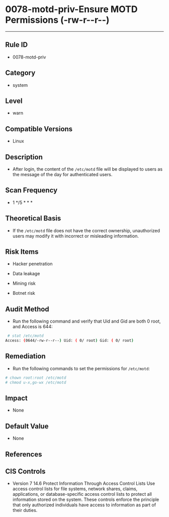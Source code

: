 # 0078-motd-priv-Ensure MOTD Permissions (-rw-r--r--)
---

## Rule ID

- 0078-motd-priv


## Category

- system


## Level

- warn


## Compatible Versions


- Linux




## Description


- After login, the content of the `/etc/motd` file will be displayed to users as the message of the day for authenticated users.



## Scan Frequency
- 1 */5 * * *

## Theoretical Basis


- If the `/etc/motd` file does not have the correct ownership, unauthorized users may modify it with incorrect or misleading information.



## Risk Items


- Hacker penetration

- Data leakage

- Mining risk

- Botnet risk



## Audit Method
- Run the following command and verify that Uid and Gid are both 0 root, and Access is 644:

```bash
 # stat /etc/motd
Access: (0644/-rw-r--r--) Uid: ( 0/ root) Gid: ( 0/ root)
```



## Remediation
- Run the following commands to set the permissions for `/etc/motd`:
```bash
# chown root:root /etc/motd
# chmod u-x,go-wx /etc/motd
```



## Impact


- None




## Default Value


- None




## References


## CIS Controls


- Version 7
14.6 Protect Information Through Access Control Lists
    Use access control lists for file systems, network shares, claims, applications, or database-specific access control lists to protect all information stored on the system. These controls enforce the principle that only authorized individuals have access to information as part of their duties.